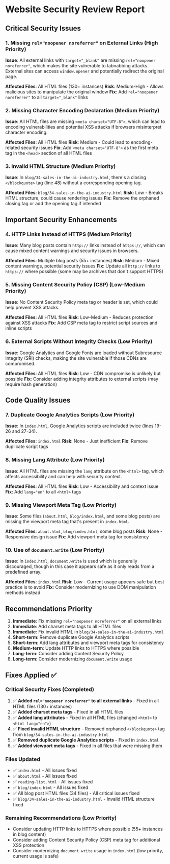 # Website Security Review Report

## Critical Security Issues

### 1. Missing `rel="noopener noreferrer"` on External Links (High Priority)
**Issue**: All external links with `target="_blank"` are missing `rel="noopener noreferrer"`, which makes the site vulnerable to tabnabbing attacks. External sites can access `window.opener` and potentially redirect the original page.

**Affected Files**: All HTML files (130+ instances)
**Risk**: Medium-High - Allows malicious sites to manipulate the original window
**Fix**: Add `rel="noopener noreferrer"` to all `target="_blank"` links

### 2. Missing Character Encoding Declaration (Medium Priority)
**Issue**: All HTML files are missing `<meta charset="UTF-8">`, which can lead to encoding vulnerabilities and potential XSS attacks if browsers misinterpret character encoding.

**Affected Files**: All HTML files
**Risk**: Medium - Could lead to encoding-related security issues
**Fix**: Add `<meta charset="UTF-8">` as the first meta tag in the `<head>` section of all HTML files

### 3. Invalid HTML Structure (Medium Priority)
**Issue**: In `blog/34-sales-in-the-ai-industry.html`, there's a closing `</blockquote>` tag (line 48) without a corresponding opening tag.

**Affected Files**: `blog/34-sales-in-the-ai-industry.html`
**Risk**: Low - Breaks HTML structure, could cause rendering issues
**Fix**: Remove the orphaned closing tag or add the opening tag if intended

## Important Security Enhancements

### 4. HTTP Links Instead of HTTPS (Medium Priority)
**Issue**: Many blog posts contain `http://` links instead of `https://`, which can cause mixed content warnings and security issues in browsers.

**Affected Files**: Multiple blog posts (55+ instances)
**Risk**: Medium - Mixed content warnings, potential security issues
**Fix**: Update all `http://` links to `https://` where possible (some may be archives that don't support HTTPS)

### 5. Missing Content Security Policy (CSP) (Low-Medium Priority)
**Issue**: No Content Security Policy meta tag or header is set, which could help prevent XSS attacks.

**Affected Files**: All HTML files
**Risk**: Low-Medium - Reduces protection against XSS attacks
**Fix**: Add CSP meta tag to restrict script sources and inline scripts

### 6. External Scripts Without Integrity Checks (Low Priority)
**Issue**: Google Analytics and Google Fonts are loaded without Subresource Integrity (SRI) checks, making the site vulnerable if those CDNs are compromised.

**Affected Files**: All HTML files
**Risk**: Low - CDN compromise is unlikely but possible
**Fix**: Consider adding integrity attributes to external scripts (may require hash generation)

## Code Quality Issues

### 7. Duplicate Google Analytics Scripts (Low Priority)
**Issue**: In `index.html`, Google Analytics scripts are included twice (lines 19-26 and 27-34).

**Affected Files**: `index.html`
**Risk**: None - Just inefficient
**Fix**: Remove duplicate script tags

### 8. Missing Lang Attribute (Low Priority)
**Issue**: All HTML files are missing the `lang` attribute on the `<html>` tag, which affects accessibility and can help with security context.

**Affected Files**: All HTML files
**Risk**: Low - Accessibility and context issue
**Fix**: Add `lang="en"` to all `<html>` tags

### 9. Missing Viewport Meta Tag (Low Priority)
**Issue**: Some files (`about.html`, `blog/index.html`, and some blog posts) are missing the viewport meta tag that's present in `index.html`.

**Affected Files**: `about.html`, `blog/index.html`, some blog posts
**Risk**: None - Responsive design issue
**Fix**: Add viewport meta tag for consistency

### 10. Use of `document.write` (Low Priority)
**Issue**: In `index.html`, `document.write` is used which is generally discouraged, though in this case it appears safe as it only reads from a predefined array.

**Affected Files**: `index.html`
**Risk**: Low - Current usage appears safe but best practice is to avoid
**Fix**: Consider modernizing to use DOM manipulation methods instead

## Recommendations Priority

1. **Immediate**: Fix missing `rel="noopener noreferrer"` on all external links
2. **Immediate**: Add charset meta tags to all HTML files
3. **Immediate**: Fix invalid HTML in `blog/34-sales-in-the-ai-industry.html`
4. **Short-term**: Remove duplicate Google Analytics scripts
5. **Short-term**: Add lang attributes and viewport meta tags for consistency
6. **Medium-term**: Update HTTP links to HTTPS where possible
7. **Long-term**: Consider adding Content Security Policy
8. **Long-term**: Consider modernizing `document.write` usage

## Fixes Applied ✅

### Critical Security Fixes (Completed)
1. ✅ **Added `rel="noopener noreferrer"` to all external links** - Fixed in all HTML files (130+ instances)
2. ✅ **Added charset meta tags** - Fixed in all HTML files
3. ✅ **Added lang attributes** - Fixed in all HTML files (changed `<html>` to `<html lang="en">`)
4. ✅ **Fixed invalid HTML structure** - Removed orphaned `</blockquote>` tag from `blog/34-sales-in-the-ai-industry.html`
5. ✅ **Removed duplicate Google Analytics scripts** - Fixed in `index.html`
6. ✅ **Added viewport meta tags** - Fixed in all files that were missing them

### Files Updated
- ✅ `index.html` - All issues fixed
- ✅ `about.html` - All issues fixed
- ✅ `reading-list.html` - All issues fixed
- ✅ `blog/index.html` - All issues fixed
- ✅ All blog post HTML files (34 files) - All critical issues fixed
- ✅ `blog/34-sales-in-the-ai-industry.html` - Invalid HTML structure fixed

### Remaining Recommendations (Low Priority)
- Consider updating HTTP links to HTTPS where possible (55+ instances in blog content)
- Consider adding Content Security Policy (CSP) meta tag for additional XSS protection
- Consider modernizing `document.write` usage in `index.html` (low priority, current usage is safe)

